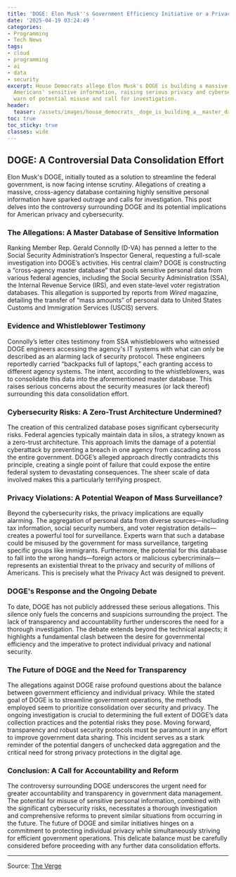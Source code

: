 ```yaml
---
title: 'DOGE: Elon Musk''s Government Efficiency Initiative or a Privacy Nightmare?'
date: '2025-04-19 03:24:49 '
categories:
- Programming
- Tech News
tags:
- cloud
- programming
- ai
- data
- security
excerpt: House Democrats allege Elon Musk's DOGE is building a massive database of
  Americans' sensitive information, raising serious privacy and cybersecurity concerns.  Experts
  warn of potential misuse and call for investigation.
header:
  teaser: /assets/images/house_democrats__doge_is_building_a__master_databa_20250419032449.jpg
toc: true
toc_sticky: true
classes: wide
---
```


## DOGE: A Controversial Data Consolidation Effort

Elon Musk's DOGE, initially touted as a solution to streamline the federal government, is now facing intense scrutiny.  Allegations of creating a massive, cross-agency database containing highly sensitive personal information have sparked outrage and calls for investigation.  This post delves into the controversy surrounding DOGE and its potential implications for American privacy and cybersecurity.

### The Allegations: A Master Database of Sensitive Information

Ranking Member Rep. Gerald Connolly (D-VA) has penned a letter to the Social Security Administration’s Inspector General, requesting a full-scale investigation into DOGE’s activities.  His central claim? DOGE is constructing a “cross-agency master database” that pools sensitive personal data from various federal agencies, including the Social Security Administration (SSA), the Internal Revenue Service (IRS), and even state-level voter registration databases.  This allegation is supported by reports from *Wired* magazine, detailing the transfer of “mass amounts” of personal data to United States Customs and Immigration Services (USCIS) servers.

### Evidence and Whistleblower Testimony

Connolly’s letter cites testimony from SSA whistleblowers who witnessed DOGE engineers accessing the agency's IT systems with what can only be described as an alarming lack of security protocol.  These engineers reportedly carried “backpacks full of laptops,” each granting access to different agency systems.  The intent, according to the whistleblowers, was to consolidate this data into the aforementioned master database. This raises serious concerns about the security measures (or lack thereof) surrounding this data consolidation effort.

### Cybersecurity Risks: A Zero-Trust Architecture Undermined?

The creation of this centralized database poses significant cybersecurity risks.  Federal agencies typically maintain data in silos, a strategy known as a zero-trust architecture. This approach limits the damage of a potential cyberattack by preventing a breach in one agency from cascading across the entire government.  DOGE’s alleged approach directly contradicts this principle, creating a single point of failure that could expose the entire federal system to devastating consequences.  The sheer scale of data involved makes this a particularly terrifying prospect.

### Privacy Violations: A Potential Weapon of Mass Surveillance?

Beyond the cybersecurity risks, the privacy implications are equally alarming.  The aggregation of personal data from diverse sources—including tax information, social security numbers, and voter registration details—creates a powerful tool for surveillance.  Experts warn that such a database could be misused by the government for mass surveillance, targeting specific groups like immigrants.  Furthermore, the potential for this database to fall into the wrong hands—foreign actors or malicious cybercriminals—represents an existential threat to the privacy and security of millions of Americans.  This is precisely what the Privacy Act was designed to prevent.

###  DOGE's Response and the Ongoing Debate

To date, DOGE has not publicly addressed these serious allegations. This silence only fuels the concerns and suspicions surrounding the project. The lack of transparency and accountability further underscores the need for a thorough investigation.  The debate extends beyond the technical aspects; it highlights a fundamental clash between the desire for governmental efficiency and the imperative to protect individual privacy and national security.

### The Future of DOGE and the Need for Transparency

The allegations against DOGE raise profound questions about the balance between government efficiency and individual privacy.  While the stated goal of DOGE is to streamline government operations, the methods employed seem to prioritize consolidation over security and privacy.  The ongoing investigation is crucial to determining the full extent of DOGE’s data collection practices and the potential risks they pose.  Moving forward, transparency and robust security protocols must be paramount in any effort to improve government data sharing.  This incident serves as a stark reminder of the potential dangers of unchecked data aggregation and the critical need for strong privacy protections in the digital age.

### Conclusion:  A Call for Accountability and Reform

The controversy surrounding DOGE underscores the urgent need for greater accountability and transparency in government data management.  The potential for misuse of sensitive personal information, combined with the significant cybersecurity risks, necessitates a thorough investigation and comprehensive reforms to prevent similar situations from occurring in the future.  The future of DOGE and similar initiatives hinges on a commitment to protecting individual privacy while simultaneously striving for efficient government operations.  This delicate balance must be carefully considered before proceeding with any further data consolidation efforts.

---

Source: [The Verge](https://www.theverge.com/tech/652215/doge-cross-agency-master-database-sensitive-information)